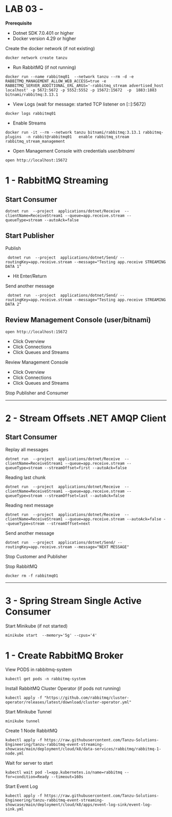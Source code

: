 # LAB 03 - 


**Prerequisite**

- Dotnet SDK 7.0.401 or higher
- Docker version 4.29 or higher

Create the docker network (if not existing)
```shell
docker network create tanzu
```

- Run RabbitMQ (if not running)

```shell
docker run --name rabbitmq01  --network tanzu --rm -d -e RABBITMQ_MANAGEMENT_ALLOW_WEB_ACCESS=true -e RABBITMQ_SERVER_ADDITIONAL_ERL_ARGS='-rabbitmq_stream advertised_host localhost' -p 5672:5672 -p 5552:5552 -p 15672:15672  -p  1883:1883  bitnami/rabbitmq:3.13.1 
```

- View Logs (wait for message: started TCP listener on [::]:5672)

```shell
docker logs rabbitmq01
```

- Enable Streams

```shell
docker run -it --rm --network tanzu bitnami/rabbitmq:3.13.1 rabbitmq-plugins  -n rabbit@rabbitmq01   enable rabbitmq_stream rabbitmq_stream_management 
```

- Open Management Console with credentials *user/bitnami*
```shell
open http://localhost:15672
```

# 1 - RabbitMQ Streaming 

## Start Consumer
```shell
dotnet run  --project  applications/dotnet/Receive  --clientName=ReceiveStream1 --queue=app.receive.stream --queueType=stream --autoAck=false
```


## Start Publisher

Publish

```shell
 dotnet run  --project  applications/dotnet/Send/ --routingKey=app.receive.stream --message="Testing app.receive STREAMING DATA 1"
```

- Hit Enter/Return

Send another message

```shell
 dotnet run  --project  applications/dotnet/Send/ --routingKey=app.receive.stream --message="Testing app.receive STREAMING DATA 2"
```

## Review  Management Console (user/bitnami)

```shell
open http://localhost:15672
```

- Click Overview
- Click Connections
- Click Queues and Streams


Review  Management Console

- Click Overview
- Click Connections
- Click Queues and Streams


Stop Publisher and Consumer

---------------------------
# 2 - Stream Offsets .NET AMQP Client


## Start Consumer

Replay all messages
```shell
dotnet run  --project  applications/dotnet/Receive  --clientName=ReceiveStream1 --queue=app.receive.stream --queueType=stream --streamOffset=first --autoAck=false 
```

Reading last chunk
```shell
dotnet run  --project  applications/dotnet/Receive  --clientName=ReceiveStream1 --queue=app.receive.stream --queueType=stream --streamOffset=last --autoAck=false
```

Reading next message
```shell
dotnet run  --project  applications/dotnet/Receive  --clientName=ReceiveStream1 --queue=app.receive.stream --autoAck=false --queueType=stream --streamOffset=next 
```

Send another message

```shell
dotnet run  --project  applications/dotnet/Send/ --routingKey=app.receive.stream --message="NEXT MESSAGE"
```


Stop Customer and Publisher


Stop RabbitMQ

```shell
docker rm -f rabbitmq01
```

---------------------------
# 3 - Spring Stream Single Active Consumer


Start Minikube (if not started)

```shell
minikube start  --memory='5g' --cpus='4'
```

# 1 - Create RabbitMQ Broker


View PODS in rabbitmq-system

```shell
kubectl get pods -n rabbitmq-system
```

Install RabbitMQ Cluster Operator (if pods not running)

```shell
kubectl apply -f "https://github.com/rabbitmq/cluster-operator/releases/latest/download/cluster-operator.yml"
```


Start Minikube Tunnel

```shell
minikube tunnel
```

Create 1 Node RabbitMQ 

```shell
kubectl apply -f https://raw.githubusercontent.com/Tanzu-Solutions-Engineering/tanzu-rabbitmq-event-streaming-showcase/main/deployment/cloud/k8/data-services/rabbitmq/rabbitmq-1-node.yml
```

Wait for server to start

```shell
kubectl wait pod -l=app.kubernetes.io/name=rabbitmq --for=condition=Ready --timeout=160s
```

Start Event Log

```shell
kubectl apply -f https://raw.githubusercontent.com/Tanzu-Solutions-Engineering/tanzu-rabbitmq-event-streaming-showcase/main/deployment/cloud/k8/apps/event-log-sink/event-log-sink.yml
```




